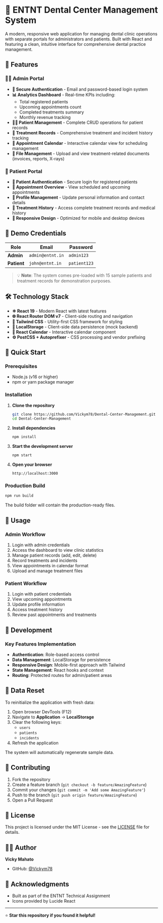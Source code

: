 # 🦷 ENTNT Dental Center Management System

A modern, responsive web application for managing dental clinic operations with separate portals for administrators and patients. Built with React and featuring a clean, intuitive interface for comprehensive dental practice management.
## 🚀 Features

### 👩‍⚕️ Admin Portal
- **🔐 Secure Authentication** - Email and password-based login system
- **📊 Analytics Dashboard** - Real-time KPIs including:
  - Total registered patients
  - Upcoming appointments count
  - Completed treatments summary
  - Monthly revenue tracking
- **👨‍⚕️ Patient Management** - Complete CRUD operations for patient records
- **🦷 Treatment Records** - Comprehensive treatment and incident history tracking
- **📅 Appointment Calendar** - Interactive calendar view for scheduling management
- **📁 File Management** - Upload and view treatment-related documents (invoices, reports, X-rays)

### 🧑 Patient Portal
- **🔐 Patient Authentication** - Secure login for registered patients
- **📅 Appointment Overview** - View scheduled and upcoming appointments
- **👤 Profile Management** - Update personal information and contact details
- **🧾 Treatment History** - Access complete treatment records and medical history
- **📱 Responsive Design** - Optimized for mobile and desktop devices

## 🔐 Demo Credentials

| Role    | Email               | Password     |
|---------|---------------------|--------------|
| **Admin**   | `admin@entnt.in`    | `admin123`   |
| **Patient** | `john@entnt.in`     | `patient123` |

> 💡 **Note**: The system comes pre-loaded with 15 sample patients and treatment records for demonstration purposes.

## 🛠️ Technology Stack

- **⚛️ React 19** - Modern React with latest features
- **🌐 React Router DOM v7** - Client-side routing and navigation
- **🎨 Tailwind CSS** - Utility-first CSS framework for styling
- **💾 LocalStorage** - Client-side data persistence (mock backend)
- **📅 React Calendar** - Interactive calendar component
- **⚙️ PostCSS + Autoprefixer** - CSS processing and vendor prefixing

## 🚀 Quick Start

### Prerequisites
- Node.js (v16 or higher)
- npm or yarn package manager

### Installation

1. **Clone the repository**
   ```bash
   git clone https://github.com/Vickym78/Dental-Center-Management.git
   cd Dental-Center-Management
   ```

2. **Install dependencies**
   ```bash
   npm install
   ```

3. **Start the development server**
   ```bash
   npm start
   ```

4. **Open your browser**
   ```
   http://localhost:3000
   ```

### Production Build

```bash
npm run build
```

The build folder will contain the production-ready files.

## 📱 Usage

### Admin Workflow
1. Login with admin credentials
2. Access the dashboard to view clinic statistics
3. Manage patient records (add, edit, delete)
4. Record treatments and incidents
5. View appointments in calendar format
6. Upload and manage treatment files

### Patient Workflow
1. Login with patient credentials
2. View upcoming appointments
3. Update profile information
4. Access treatment history
5. Review past appointments and treatments

## 🔧 Development

### Key Features Implementation
- **Authentication**: Role-based access control
- **Data Management**: LocalStorage for persistence
- **Responsive Design**: Mobile-first approach with Tailwind
- **State Management**: React hooks and context
- **Routing**: Protected routes for admin/patient areas

## 🔄 Data Reset

To reinitialize the application with fresh data:

1. Open browser DevTools (F12)
2. Navigate to **Application** → **LocalStorage**
3. Clear the following keys:
   - `users`
   - `patients`
   - `incidents`
4. Refresh the application

The system will automatically regenerate sample data.

## 🤝 Contributing

1. Fork the repository
2. Create a feature branch (`git checkout -b feature/AmazingFeature`)
3. Commit your changes (`git commit -m 'Add some AmazingFeature'`)
4. Push to the branch (`git push origin feature/AmazingFeature`)
5. Open a Pull Request

## 📄 License

This project is licensed under the MIT License - see the [LICENSE](LICENSE) file for details.

## 👨‍💻 Author

**Vicky Mahato**
- GitHub: [@Vickym78](https://github.com/Vickym78)

## 🙏 Acknowledgments

- Built as part of the ENTNT Technical Assignment
- Icons provided by Lucide React

---

⭐ **Star this repository if you found it helpful!**
